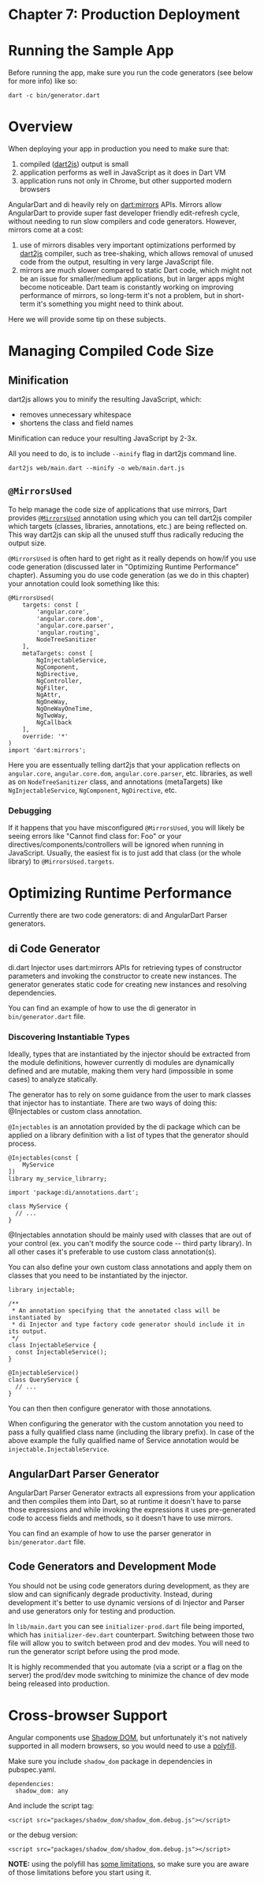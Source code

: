 Chapter 7: Production Deployment
==========================

# Running the Sample App

Before running the app, make sure you run the code generators (see below for
more info) like so:

```
dart -c bin/generator.dart
```

# Overview

When deploying your app in production you need to make sure that:

1. compiled ([dart2js][dart2js]) output is small
1. application performs as well in JavaScript as it does in Dart VM
1. application runs not only in Chrome, but other supported modern browsers

AngularDart and di heavily rely on [dart:mirrors][dart-mirrors-api] APIs.
Mirrors allow AngularDart to provide super fast developer friendly edit-refresh
cycle, without needing to run slow compilers and code generators.
However, mirrors come at a cost:

1. use of mirrors disables very important optimizations performed by
   [dart2js][dart2js] compiler, such as tree-shaking, which allows removal
   of unused code from the output, resulting in very large JavaScript file.
1. mirrors are much slower compared to static Dart code, which might not be
   an issue for smaller/medium applications, but in larger apps might become
   noticeable. Dart team is constantly working on improving performance of
   mirrors, so long-term it's not a problem, but in short-term it's something
   you might need to think about.

Here we will provide some tip on these subjects.

# Managing Compiled Code Size

## Minification

dart2js allows you to minify the resulting JavaScript, which:

* removes unnecessary whitespace
* shortens the class and field names

Minification can reduce your resulting JavaScript by 2-3x.

All you need to do, is to include ```--minify``` flag in dart2js command line.

```
dart2js web/main.dart --minify -o web/main.dart.js
```

## ```@MirrorsUsed```

To help manage the code size of applications that use mirrors, Dart provides
[```@MirrorsUsed```][mirrors-used] annotation using which you can tell dart2js
compiler which targets (classes, libraries, annotations, etc.) are being
reflected on. This way dart2js can skip all the unused stuff thus radically
reducing the output size.

```@MirrorsUsed``` is often hard to get right as it really depends on how/if
you use code generation (discussed later in "Optimizing Runtime Performance"
chapter). Assuming you do use code generation (as we do in this chapter) your
annotation could look something like this:

```
@MirrorsUsed(
    targets: const [
        'angular.core',
        'angular.core.dom',
        'angular.core.parser',
        'angular.routing',
        NodeTreeSanitizer
    ],
    metaTargets: const [
        NgInjectableService,
        NgComponent,
        NgDirective,
        NgController,
        NgFilter,
        NgAttr,
        NgOneWay,
        NgOneWayOneTime,
        NgTwoWay,
        NgCallback
    ],
    override: '*'
)
import 'dart:mirrors';
```

Here you are essentually telling dart2js that your application reflects on
```angular.core```, ```angular.core.dom```, ```angular.core.parser```, etc.
libraries, as well as on ```NodeTreeSanitizer``` class, and annotations
(metaTargets) like ```NgInjectableService```, ```NgComponent```,
```NgDirective```, etc.

### Debugging

If it happens that you have misconfigured ```@MirrorsUsed```, you will likely
be seeing errors like "Cannot find class for: Foo" or your
directives/components/controllers will be ignored when running in JavaScript.
Usually, the easiest fix is to just add that class (or the whole library)
to ```@MirrorsUsed.targets```.


# Optimizing Runtime Performance

Currently there are two code generators: di and AngularDart Parser generators.

## di Code Generator

di.dart Injector uses dart:mirrors APIs for retrieving types of constructor
parameters and invoking the constructor to create new instances. The generator
generates static code for creating new instances and resolving dependencies.

You can find an example of how to use the di generator in
```bin/generator.dart``` file.

### Discovering Instantiable Types

Ideally, types that are instantiated by the injector should be extracted from
the module definitions, however currently di modules are dynamically defined
and are mutable, making them very hard (impossible in some cases) to analyze
statically.

The generator has to rely on some guidance from the user to mark classes that
injector has to instantiate. There are two ways of doing this: @Injectables
or custom class annotation.

`@Injectables` is an annotation provided by the di package which can be 
applied on a library definition with a list of types that the generator 
should process.

```
@Injectables(const [
    MyService
])
library my_service_librarry;

import 'package:di/annotations.dart';

class MyService {
  // ...
}
```

@Injectables annotation should be mainly used with classes that are out of 
your control (ex. you can't modify the source code -- third party library). 
In all other cases it's preferable to use custom class annotation(s).

You can also define your own custom class annotations and apply them on 
classes that you need to be instantiated by the injector.

```
library injectable;

/**
 * An annotation specifying that the annotated class will be instantiated by
 * di Injector and type factory code generator should include it in its output.
 */
class InjectableService {
  const InjectableService();
}
```

```
@InjectableService()
class QueryService {
  // ...
}
```

You can then then configure generator with those annotations.

When configuring the generator with the custom annotation you need to pass 
a fully qualified class name (including the library prefix). In case of the 
above example the fully qualified name of Service annotation would be 
`injectable.InjectableService`.

## AngularDart Parser Generator

AngularDart Parser Generator extracts all expressions from your application
and then compiles them into Dart, so at runtime it doesn't have to parse those
expressions and while invoking the expressions it uses pre-generated code to
access fields and methods, so it doesn't have to use mirrors.

You can find an example of how to use the parser generator in
`bin/generator.dart` file.

## Code Generators and Development Mode

You should not be using code generators during development, as they are slow
and can significanly degrade productivity. Instead, during development it's
better to use dynamic versions of di Injector and Parser and use generators
only for testing and production.

In ```lib/main.dart``` you can see ```initializer-prod.dart``` file being
imported, which has ```initializer-dev.dart``` counterpart. Switching between
those two file will allow you to switch between prod and dev modes. You will
need to run the generator script before using the prod mode.

It is highly recommended that you automate (via a script or a flag on the
server) the prod/dev mode switching to minimize the chance of dev mode being
released into production.

# Cross-browser Support

Angular components use [Shadow DOM][shadowdom101], but unfortunately it's not
natively supported in all modern browsers, so you would need to use a
[polyfill][shadow-dom-polyfill].

Make sure you include ```shadow_dom``` package in dependencies in pubspec.yaml.

```
dependencies:
  shadow_dom: any
```

And include the script tag:

```
<script src="packages/shadow_dom/shadow_dom.debug.js"></script>
```

or the debug version:

```
<script src="packages/shadow_dom/shadow_dom.debug.js"></script>
```

**NOTE:** using the polyfill has [some limitations][shadowdom-limitations],
so make sure you are aware of those limitations before you start using it.

[dart-mirrors-api]: https://api.dartlang.org/docs/channels/stable/latest/dart_mirrors.html
[shadowdom101]: http://www.html5rocks.com/en/tutorials/webcomponents/shadowdom/
[shadowdom-limitations]: https://github.com/polymer/ShadowDOM#known-limitations
[shadow-dom-polyfill]: http://pub.dartlang.org/packages/shadow_dom
[dart2js]: https://www.dartlang.org/docs/dart-up-and-running/contents/ch04-tools-dart2js.html
[mirrors-used]: https://api.dartlang.org/docs/channels/stable/latest/dart_mirrors/MirrorsUsed.html
